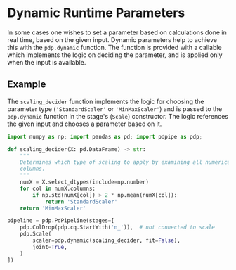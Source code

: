 # Dynamic Runtime Parameters
In some cases one wishes to set a parameter based on calculations done
in real time, based on the given input. Dynamic parameters help to achieve 
this with the `pdp.dynamic` function. The function is provided with a callable
which implements the logic on deciding the parameter, and is applied only when
the input is available.

## Example
The `scaling_decider` function implements the logic for choosing the parameter
type (`'StandardScaler'` or `'MinMaxScaler'`) and is passed to the 
`pdp.dynamic` function in the stage's (`Scale`) constructor.
The logic references the given input and chooses a parameter based on it. 

```python
import numpy as np; import pandas as pd; import pdpipe as pdp;

def scaling_decider(X: pd.DataFrame) -> str:
    """
    Determines which type of scaling to apply by examining all numerical 
    columns.
    """
    numX = X.select_dtypes(include=np.number)
    for col in numX.columns:
        if np.std(numX[col]) > 2 * np.mean(numX[col]):
            return 'StandardScaler'
    return 'MinMaxScaler'

pipeline = pdp.PdPipeline(stages=[
    pdp.ColDrop(pdp.cq.StartWith('n_')),  # not connected to scale
    pdp.Scale(
        scaler=pdp.dynamic(scaling_decider, fit=False),  
        joint=True,
    )
])
```
